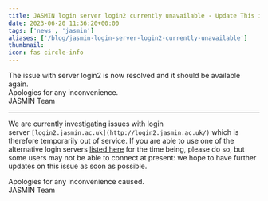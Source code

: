 ```yaml
---
title: JASMIN login server login2 currently unavailable - Update This is now resolved
date: 2023-06-20 11:36:20+00:00
tags: ['news', 'jasmin']
aliases: ['/blog/jasmin-login-server-login2-currently-unavailable']
thumbnail: 
icon: fas circle-info
---
```


The issue with server login2 is now resolved and it should be available again.  
Apologies for any inconvenience.  
JASMIN Team


-----------------------------------------------------------------------------------------------------------------------------------------------------


We are currently investigating issues with login server `[login2.jasmin.ac.uk](http://login2.jasmin.ac.uk/)` which is therefore temporarily out of service. If you are able to use one of the alternative login servers [listed here](https://help.jasmin.ac.uk/article/191-login-servers) for the time being, please do so, but some users may not be able to connect at present: we hope to have further updates on this issue as soon as possible.   
  
Apologies for any inconvenience caused.  
JASMIN Team


